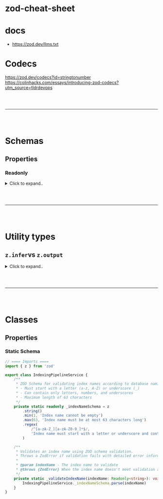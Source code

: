 # zod-cheat-sheet




# docs
- https://zod.dev/llms.txt




# Codecs
https://zod.dev/codecs?id=stringtonumber
https://colinhacks.com/essays/introducing-zod-codecs?utm_source=tldrdevops





<br><br>

--- 


<br><br>


# Schemas

## Properties

### Readonly



<details><summary>Click to expand..</summary>

# Zod Date-Felder readonly-konform transformieren für Parameter-Type-Safety

## ❗ Critical Rules

- **MUST** verwende `transform<Readonly<Date>>(d => d)` für alle Date-Felder in Zod-Schemas
- **MUST** verwende `schema.readonly()` + `z.output<typeof schema>` für Parameter-Typen
- **MUST** verwende `.nullable()` und `.optional()` VOR dem `.transform()` - niemals danach
- **NEVER** verwende Type-Casts oder ESLint-Disable-Kommentare als Workaround
- **NEVER** wechsle zu ISO-Strings nur wegen readonly-Compliance
- **ALWAYS** bewahre Date als echte Date-Objekte

## 📋 Problem-Übersicht

**Ausgangssituation:** ESLint-Regel `@typescript-eslint/prefer-readonly-parameter-types` schlägt fehl bei Funktionsparametern, die Zod-Schema-Typen mit Date-Feldern enthalten, weil Date inherent mutierbar ist.

### **🚫 Das Problem:**
- **Date ist mutierbar** → ESLint meckert bei Parameter-Types
- **Zod `.readonly()` macht nur Keys readonly** → Date bleibt mutierbar
- **Typische Lösungsversuche scheitern** → Type-Casts, ESLint-Disable, ISO-String-Konvertierung

## ✅ Examples

<example>
// ✅ KORREKT - Zod Date readonly-konform mit transform<Readonly<Date>>

import { z } from 'zod'

// 1) Date-Felder explizit als immutable typisieren
const pvsPatientDataSchema = z.object({
  createdAt: z.date().transform<Readonly<Date>>((date: Readonly<Date>) => date).optional(),
  changedAt: z.date().transform<Readonly<Date>>((date: Readonly<Date>) => date).nullable().optional(),
}).strict()

// 2) Readonly-Instanz ableiten und Output-Typ daraus gewinnen
const pvsPatientDataSchemaRO = pvsPatientDataSchema.readonly()
type PvsPatient = z.output<typeof pvsPatientDataSchemaRO>

// 3) Verwendung: Parameter ist jetzt readonly-konform, Date bleibt Date
export function handlePatient(input: PvsPatient): void {
  // ✅ ESLint @typescript-eslint/prefer-readonly-parameter-types: OK
  // ✅ Date-Felder sind Readonly<Date> - keine mutierenden Methoden
  // ✅ Date bleibt fachlich Date - keine String-Konvertierung
  console.log(input.createdAt?.getFullYear()) // ✅ Getter funktionieren
  // input.createdAt?.setFullYear(2024) // ❌ Mutating methods nicht verfügbar
}

// ✅ WARUM DAS FUNKTIONIERT:
// - transform<Readonly<Date>>(d => d) entfernt muting set* APIs aus Type
// - schema.readonly() + z.output<typeof schema> liefert readonly Parameter-Typ
// - Date bleibt zur Runtime echtes Date-Objekt
// - Keine Type-Casts, keine ESLint-Disable, keine String-Konvertierung
</example>

<example type="invalid">
// ❌ PROBLEM - Standard Zod-Schema ohne readonly-Compliance

import { z } from 'zod'

const pvsPatientDataSchema = z.object({
  createdAt: z.date().optional(),
  changedAt: z.date().nullable().optional(),
}).strict()

type PvsPatient = z.infer<typeof pvsPatientDataSchema>

// ❌ ESLint-Fehler: Parameter ist nicht tief-immutable
export function handlePatient(input: PvsPatient): void {
  // ESLint Error: @typescript-eslint/prefer-readonly-parameter-types
  // "Parameter 'input' should be a read-only type. 
  //  Its type 'PvsPatient' is mutable."
}

// ❌ FEHLGESCHLAGENE LÖSUNGSVERSUCHE:

// Versuch 1: .readonly() ohne transform - Date bleibt mutierbar
const badSchema1 = pvsPatientDataSchema.readonly()
type BadType1 = z.output<typeof badSchema1> // Date ist immer noch mutierbar

// Versuch 2: Type-Cast Workaround - Anti-Pattern
export function handlePatientBad(input: PvsPatient as Readonly<PvsPatient>): void {
  // ❌ Type-Cast umgeht Typsicherheit, löst Problem nicht
}

// Versuch 3: ESLint-Disable - Anti-Pattern  
// eslint-disable-next-line @typescript-eslint/prefer-readonly-parameter-types
export function handlePatientDisabled(input: PvsPatient): void {
  // ❌ ESLint-Regel deaktiviert, Problem nicht gelöst
}

// Versuch 4: ISO-String statt Date - Verliert Date-Semantik
const stringSchema = z.object({
  createdAt: z.string().datetime().optional(),
  changedAt: z.string().datetime().nullable().optional(),
})
// ❌ Date-Funktionalität geht verloren, nur Strings verfügbar
</example>

## 🎯 **Warum diese Lösung optimal ist**

| Kriterium | Bewertung | Begründung |
|-----------|-----------|------------|
| **🛡️ Type Safety** | ✅ **Perfekt** | Readonly<Date> eliminiert muting APIs, behält Getter |
| **⚡ Performance** | ✅ **Optimal** | Keine Runtime-Kosten, nur Compile-time Type-Transformation |
| **🔧 Wartbarkeit** | ✅ **Hoch** | Minimale Schema-Änderung, keine externen Workarounds |
| **📖 Lesbarkeit** | ✅ **Klar** | Explizite Intention durch transform<Readonly<Date>> |
| **🎯 Semantik** | ✅ **Erhalten** | Date bleibt Date, keine String-Konvertierung |
| **🔗 ESLint-Compliance** | ✅ **Vollständig** | Keine Disable-Kommentare oder Type-Casts |

Die `transform<Readonly<Date>>()` Transformation ist **minimal invasiv** und beeinflusst andere Schema-Definitionen nicht.

</details>



























<br><br>

--- 

<br><br>



# Utility types

## `z.infer`vs `z.output` 

<details><summary>Click to expand..</summary>

In **Zod** sind `z.infer` und `z.output` eng verwandt, aber sie treffen eine leicht unterschiedliche Aussage über den Typ.

---

### `z.infer`

* **Verwendung:** `z.infer<typeof schema>`
* **Bedeutung:** „Was ist der **TypeScript-Typ**, der zu diesem Schema passt?“
* Nutzt man, wenn man aus einem Schema einen Typ extrahieren will, ohne es auswerten zu müssen.
* Beispiel:

```ts
const userSchema = z.object({
  id: z.string(),
  age: z.number().optional(),
});

// TS-Typ: { id: string; age?: number | undefined }
type User = z.infer<typeof userSchema>;
```

---

### `z.output`

* **Verwendung:** `z.output<typeof schema>`
* **Bedeutung:** „Welcher Typ kommt **nach der Validierung/Parsing** aus dem Schema raus?“
* Nützlich, wenn das Schema **Transformationen** oder **Refinements** hat.

Beispiel mit Transformation:

```ts
const userSchema = z.object({
  id: z.string(),
  age: z.string().transform(Number), // string rein, number raus
});

// Input-Typ: { id: string; age: string }
type UserInput = z.input<typeof userSchema>;

// Output-Typ: { id: string; age: number }
type UserOutput = z.output<typeof userSchema>;
```

---

### Unterschied in Kurzform 🥊

* **`z.infer`** = alter Alias für `z.output` (in einfachen Fällen ohne Transformationen gleich).
* **`z.output`** = genauerer moderner Weg, um zu sagen: „Was kommt nach dem Parsen raus?“
* Ergänzend: **`z.input`** = „Was darf reingegeben werden?“

---

👉 Faustregel:

* Für alte, transformationlose Schemas reicht `z.infer`.
* Für alles mit `.transform()` oder unterschiedlichem Input/Output → lieber `z.input` und `z.output` nutzen.

---

Soll ich dir ein **Vergleichs-Snippet** schreiben, das alle drei (`infer`, `input`, `output`) gegenüberstellt, damit du die Unterschiede sofort siehst?



</details>

































<br><br>

--- 

<br><br>




# Classes

## Properties

### Static Schema
```typescript
// ==== Imports ====
import { z } from 'zod'

export class IndexingPipelineService {
    /**
     * ZOD Schema for validating index names according to database naming conventions.
     * - Must start with a letter (a-z, A-Z) or underscore (_)
     * - Can contain only letters, numbers, and underscores
     * - Maximum length of 63 characters
     */
    private static readonly _indexNameSchema = z
        .string()
        .min(1, 'Index name cannot be empty')
        .max(63, 'Index name must be at most 63 characters long')
        .regex(
            /^[a-zA-Z_][a-zA-Z0-9_]*$/,
            'Index name must start with a letter or underscore and contain only letters, numbers, or underscores'
        )

    /**
     * Validates an index name using ZOD schema validation.
     * Throws a ZodError if validation fails with detailed error information.
     * 
     * @param indexName - The index name to validate
     * @throws {ZodError} When the index name doesn't meet validation requirements
     */
    private static _validateIndexName(indexName: Readonly<string>): void {
        IndexingPipelineService._indexNameSchema.parse(indexName)
    }
}
```
